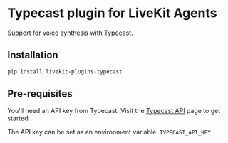 # Typecast plugin for LiveKit Agents

Support for voice synthesis with [Typecast](https://typecast.ai/).

## Installation

```bash
pip install livekit-plugins-typecast
```

## Pre-requisites

You'll need an API key from Typecast. Visit the [Typecast API](https://typecast.ai/developers/api) page to get started.

The API key can be set as an environment variable: `TYPECAST_API_KEY`
